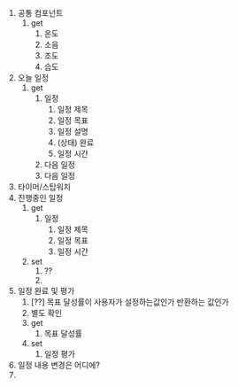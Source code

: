 1. 공통 컴포넌트
   1. get
      1. 온도
      2. 소음
      3. 조도
      4. 습도
2. 오늘 일정
   1. get
      1. 일정
         1. 일정 제목
         2. 일정 목표
         3. 일정 설명
         4. (상태) 완료
         5. 일정 시간 
      2. 다음 일정
      3. 다음 일정
3. 타이머/스탑워치
4. 진행중인 일정
   1. get
      1. 일정
         1. 일정 제목
         2. 일정 목표
         3. 일정 시간
   2. set
      1. ??
      2. 
5. 일정 완료 및 평가
   1. [??] 목표 달성률이 사용자가 설정하는값인가 반환하는 값인가
   2. 별도 확인
   3. get
      1. 목표 달성률
   4. set
      1. 일정 평가
6. 일정 내용 변경은 어디에?
7. 